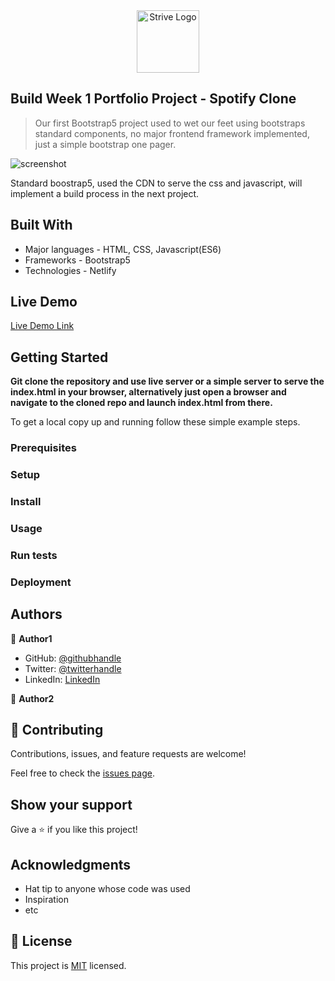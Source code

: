 
<div style="text-align:center; -webkit-animation: rotate-90-cw 3s linear infinite both; animation: rotate-90-cw 3s linear infinite both">
  <img width="100" alt="Strive Logo" src="https://strive.school/assets/strive_logo02.png">
</div>

## Build Week 1 Portfolio Project - Spotify Clone

> Our first Bootstrap5 project used to wet our feet using bootstraps standard components, no major frontend framework implemented, just a simple bootstrap one pager.

![screenshot](./strive-m2-d2-netlify-app.png)

Standard boostrap5, used the CDN to serve the css and javascript, will implement a build process in the next project.

## Built With

- Major languages - HTML, CSS, Javascript(ES6)
- Frameworks - Bootstrap5
- Technologies - Netlify

## Live Demo

[Live Demo Link](https://strive-m2-d10-benchmark-gogcom.netlify.app/)

## Getting Started

**Git clone the repository and use live server or a simple server to serve the index.html in your browser, alternatively just open a browser and navigate to the cloned repo and launch index.html from there.**

To get a local copy up and running follow these simple example steps.

### Prerequisites

### Setup

### Install

### Usage

### Run tests

### Deployment

## Authors

👤 **Author1**

- GitHub: [@githubhandle](https://github.com/SKopsap)
- Twitter: [@twitterhandle](https://twitter.com/SKopsap)
- LinkedIn: [LinkedIn](https://linkedin.com/seanknowlesmd)

👤 **Author2**

## 🤝 Contributing

Contributions, issues, and feature requests are welcome!

Feel free to check the [issues page](issues/).

## Show your support

Give a ⭐️ if you like this project!

## Acknowledgments

- Hat tip to anyone whose code was used
- Inspiration
- etc

## 📝 License

This project is [MIT](lic.url) licensed.
